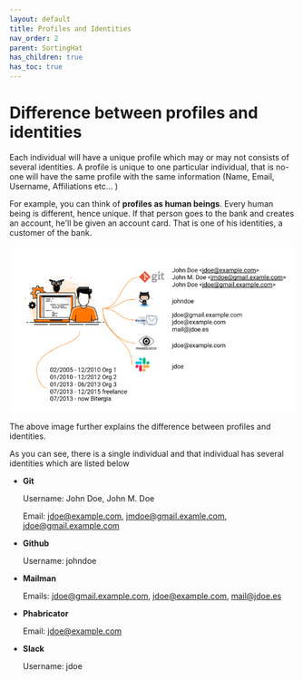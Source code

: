 ```yaml
---
layout: default
title: Profiles and Identities
nav_order: 2
parent: SortingHat
has_children: true
has_toc: true
---
```


# Difference between profiles and identities

Each individual will have a unique profile which may or may not consists of
several identities. A profile is unique to one particular individual, that is
no-one will have the same profile with the same information (Name, Email,
Username, Affiliations etc... )

For example, you can think of **profiles as human beings**. Every human being is
different, hence unique. If that person goes to the bank and creates an account,
he'll be given an account card. That is one of his identities, a customer of the
bank.

![profiles](./assets/profiles.png)

The above image further explains the difference between profiles and identities.

As you can see, there is a single individual and that individual has several
identities which are listed below

- **Git**

  Username: John Doe, John M. Doe

  Email: jdoe@example.com, jmdoe@gmail.examle.com, jdoe@gmail.example.com

- **Github**

  Username: johndoe

- **Mailman**

  Emails: jdoe@gmail.example.com, jdoe@example.com, mail@jdoe.es

- **Phabricator**

  Email: jdoe@example.com

- **Slack**

  Username: jdoe